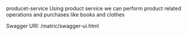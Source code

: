 producet-service
Using product service we can perform product related operations and purchases like books and clothes

Swagger URI: /matric/swagger-ui.html